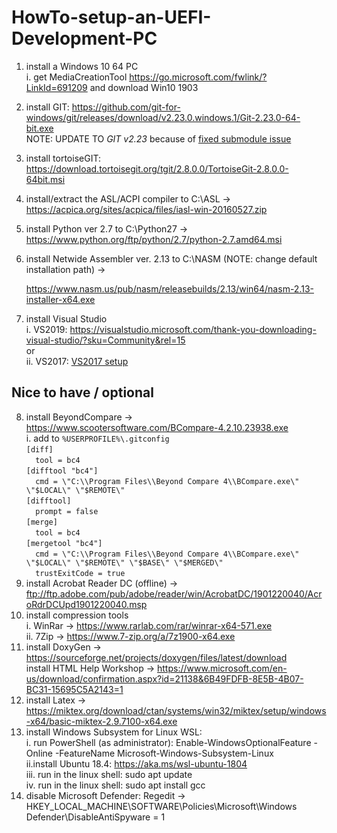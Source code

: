 # HowTo-setup-an-UEFI-Development-PC

1. install a Windows 10 64 PC<br>
   i.  get MediaCreationTool https://go.microsoft.com/fwlink/?LinkId=691209 and download Win10 1903<br>
2. install GIT: https://github.com/git-for-windows/git/releases/download/v2.23.0.windows.1/Git-2.23.0-64-bit.exe<br>
   NOTE: UPDATE TO *GIT v2.23* because of [fixed submodule issue](https://github.com/git/git/blob/v2.23.0/Documentation/RelNotes/2.23.0.txt)
3. install tortoiseGIT: https://download.tortoisegit.org/tgit/2.8.0.0/TortoiseGit-2.8.0.0-64bit.msi
4. install/extract the ASL/ACPI compiler to C:\ASL -> https://acpica.org/sites/acpica/files/iasl-win-20160527.zip
5. install Python ver 2.7 to C:\Python27 -> https://www.python.org/ftp/python/2.7/python-2.7.amd64.msi
6. install Netwide Assembler ver. 2.13 to C:\NASM (NOTE: change default installation path) -> 

   https://www.nasm.us/pub/nasm/releasebuilds/2.13/win64/nasm-2.13-installer-x64.exe
7. install Visual Studio<br>
   i.  VS2019: https://visualstudio.microsoft.com/thank-you-downloading-visual-studio/?sku=Community&rel=15<br>
   	or<br>
   ii. VS2017: [VS2017 setup](https://github.com/MinnowWare/HowTo-setup-an-UEFI-Development-PC/blob/master/vs_community__143740529.1515244701.exe)<br>
## Nice to have / optional
8. install BeyondCompare -> https://www.scootersoftware.com/BCompare-4.2.10.23938.exe<br>
   i. add to `%USERPROFILE%\.gitconfig`<br>
   `[diff]`<br>
	`  tool = bc4`<br>
   `[difftool "bc4"]`<br>
	   `  cmd = \"C:\\Program Files\\Beyond Compare 4\\BCompare.exe\" \"$LOCAL\" \"$REMOTE\"`<br>
   `[difftool]`<br>
	   `  prompt = false`<br>
   `[merge]`<br>
	   `  tool = bc4`<br>
   `[mergetool "bc4"]`<br>
	   `  cmd = \"C:\\Program Files\\Beyond Compare 4\\BCompare.exe\" \"$LOCAL\" \"$REMOTE\" \"$BASE\" \"$MERGED\"`<br>
	   `  trustExitCode = true`<br>
10. install Acrobat Reader DC (offline) -> ftp://ftp.adobe.com/pub/adobe/reader/win/AcrobatDC/1901220040/AcroRdrDCUpd1901220040.msp<br>
11. install compression tools<br>
   i. WinRar -> https://www.rarlab.com/rar/winrar-x64-571.exe<br>
   ii. 7Zip -> https://www.7-zip.org/a/7z1900-x64.exe<br>
12. install DoxyGen -> https://sourceforge.net/projects/doxygen/files/latest/download<br>
   install HTML Help Workshop -> https://www.microsoft.com/en-us/download/confirmation.aspx?id=21138&6B49FDFB-8E5B-4B07-BC31-15695C5A2143=1
13. install Latex -> https://miktex.org/download/ctan/systems/win32/miktex/setup/windows-x64/basic-miktex-2.9.7100-x64.exe 
14. install Windows Subsystem for Linux WSL:<br>
  i. run PowerShell (as administrator): Enable-WindowsOptionalFeature -Online -FeatureName Microsoft-Windows-Subsystem-Linux<br>
  ii.install Ubuntu 18.4: https://aka.ms/wsl-ubuntu-1804<br>
  iii. run in the linux shell: sudo apt update<br>
  iv.  run in the linux shell: sudo apt install gcc<br>
15. disable Microsoft Defender: Regedit -> HKEY_LOCAL_MACHINE\SOFTWARE\Policies\Microsoft\Windows Defender\DisableAntiSpyware = 1
